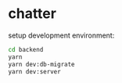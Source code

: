 # chatter

setup development environment:

```sh
cd backend
yarn
yarn dev:db-migrate
yarn dev:server
```